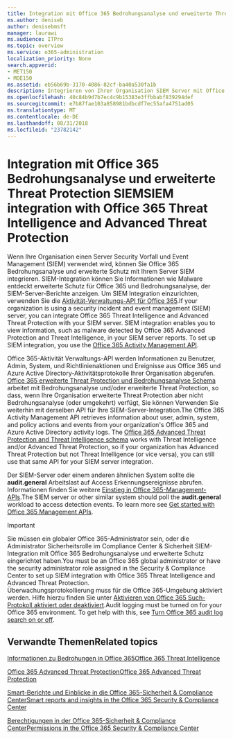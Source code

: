 ```yaml
---
title: Integration mit Office 365 Bedrohungsanalyse und erweiterte Threat Protection SIEM
ms.author: deniseb
author: denisebmsft
manager: laurawi
ms.audience: ITPro
ms.topic: overview
ms.service: o365-administration
localization_priority: None
search.appverid:
- MET150
- MOE150
ms.assetid: eb56b69b-3170-4086-82cf-ba40a530fa1b
description: Integrieren von Ihrer Organisation SIEM Server mit Office 365 Bedrohungsanalyse und erweiterte Schutz mit Office 365-Aktivität Verwaltungs-API.
ms.openlocfilehash: 40c84b9d7b7ec4c9b15383e3ffbbabf839294def
ms.sourcegitcommit: e7b87fae103a858981bdbcdf7ec55afa4751ad05
ms.translationtype: MT
ms.contentlocale: de-DE
ms.lasthandoff: 08/31/2018
ms.locfileid: "23782142"
---
```

# <a name="siem-integration-with-office-365-threat-intelligence-and-advanced-threat-protection"></a><span data-ttu-id="18183-103">Integration mit Office 365 Bedrohungsanalyse und erweiterte Threat Protection SIEM</span><span class="sxs-lookup"><span data-stu-id="18183-103">SIEM integration with Office 365 Threat Intelligence and Advanced Threat Protection</span></span>

<span data-ttu-id="18183-p101">Wenn Ihre Organisation einen Server Security Vorfall und Event Management (SIEM) verwendet wird, können Sie Office 365 Bedrohungsanalyse und erweiterte Schutz mit Ihrem Server SIEM integrieren. SIEM-Integration können Sie Informationen wie Malware entdeckt erweiterte Schutz für Office 365 und Bedrohungsanalyse, der SIEM-Server-Berichte anzeigen. Um SIEM Integration einzurichten, verwenden Sie die [Aktivität-Verwaltungs-API für Office 365](https://docs.microsoft.com/office/office-365-management-api/office-365-management-activity-api-reference).</span><span class="sxs-lookup"><span data-stu-id="18183-p101">If your organization is using a security incident and event management (SIEM) server, you can integrate Office 365 Threat Intelligence and Advanced Threat Protection with your SIEM server. SIEM integration enables you to view information, such as malware detected by Office 365 Advanced Protection and Threat Intelligence, in your SIEM server reports. To set up SIEM integration, you use the [Office 365 Activity Management API](https://docs.microsoft.com/office/office-365-management-api/office-365-management-activity-api-reference).</span></span> 

<span data-ttu-id="18183-p102">Office 365-Aktivität Verwaltungs-API werden Informationen zu Benutzer, Admin, System, und Richtlinienaktionen und Ereignisse aus Office 365 und Azure Active Directory-Aktivitätsprotokolle Ihrer Organisation abgerufen. [Office 365 erweiterte Threat Protection und Bedrohungsanalyse Schema](https://docs.microsoft.com/office/office-365-management-api/office-365-management-activity-api-schema#office-365-advanced-threat-protection-and-threat-intelligence-schema) arbeitet mit Bedrohungsanalyse und/oder erweiterte Threat Protection, so dass, wenn Ihre Organisation erweiterte Threat Protection aber nicht Bedrohungsanalyse (oder umgekehrt) verfügt, Sie können Verwenden Sie weiterhin mit derselben API für Ihre SIEM-Server-Integration.</span><span class="sxs-lookup"><span data-stu-id="18183-p102">The Office 365 Activity Management API retrieves information about user, admin, system, and policy actions and events from your organization's Office 365 and Azure Active Directory activity logs. The [Office 365 Advanced Threat Protection and Threat Intelligence schema](https://docs.microsoft.com/office/office-365-management-api/office-365-management-activity-api-schema#office-365-advanced-threat-protection-and-threat-intelligence-schema) works with Threat Intelligence and/or Advanced Threat Protection, so if your organization has Advanced Threat Protection but not Threat Intelligence (or vice versa), you can still use that same API for your SIEM server integration.</span></span> 

<span data-ttu-id="18183-p103">Der SIEM-Server oder einem anderen ähnlichen System sollte die **audit.general** Arbeitslast auf Access Erkennungsereignisse abrufen. Informationen finden Sie weitere [Einstieg in Office 365-Management-APIs](https://docs.microsoft.com/office/office-365-management-api/get-started-with-office-365-management-apis).</span><span class="sxs-lookup"><span data-stu-id="18183-p103">The SIEM server or other similar system should poll the **audit.general** workload to access detection events. To learn more see [Get started with Office 365 Management APIs](https://docs.microsoft.com/office/office-365-management-api/get-started-with-office-365-management-apis).</span></span> 

> [!IMPORTANT]
> <span data-ttu-id="18183-111">Sie müssen ein globaler Office 365-Administrator sein, oder die Administrator Sicherheitsrolle im Compliance Center & Sicherheit SIEM-Integration mit Office 365 Bedrohungsanalyse und erweiterte Schutz eingerichtet haben.</span><span class="sxs-lookup"><span data-stu-id="18183-111">You must be an Office 365 global administrator or have the security administrator role assigned in the Security & Compliance Center to set up SIEM integration with Office 365 Threat Intelligence and Advanced Threat Protection.</span></span></br><span data-ttu-id="18183-p104">Überwachungsprotokollierung muss für die Office 365-Umgebung aktiviert werden. Hilfe hierzu finden Sie unter [Aktivieren von Office 365 Such-Protokoll aktiviert oder deaktiviert](turn-audit-log-search-on-or-off.md).</span><span class="sxs-lookup"><span data-stu-id="18183-p104">Audit logging must be turned on for your Office 365 environment. To get help with this, see [Turn Office 365 audit log search on or off](turn-audit-log-search-on-or-off.md).</span></span>

## <a name="related-topics"></a><span data-ttu-id="18183-114">Verwandte Themen</span><span class="sxs-lookup"><span data-stu-id="18183-114">Related topics</span></span>

[<span data-ttu-id="18183-115">Informationen zu Bedrohungen in Office 365</span><span class="sxs-lookup"><span data-stu-id="18183-115">Office 365 Threat Intelligence</span></span>](office-365-ti.md)

[<span data-ttu-id="18183-116">Office 365 Advanced Threat Protection</span><span class="sxs-lookup"><span data-stu-id="18183-116">Office 365 Advanced Threat Protection</span></span>](office-365-atp.md)

[<span data-ttu-id="18183-117">Smart-Berichte und Einblicke in die Office 365-Sicherheit &amp; Compliance Center</span><span class="sxs-lookup"><span data-stu-id="18183-117">Smart reports and insights in the Office 365 Security &amp; Compliance Center</span></span>](reports-and-insights-in-security-and-compliance.md)
  
[<span data-ttu-id="18183-118">Berechtigungen in der Office 365-Sicherheit &amp; Compliance Center</span><span class="sxs-lookup"><span data-stu-id="18183-118">Permissions in the Office 365 Security &amp; Compliance Center</span></span>](permissions-in-the-security-and-compliance-center.md)
  

